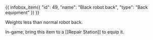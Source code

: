 {{ infobox_item({
	"id": 49,
	"name": "Black robot back",
	"type": "Back equipment"
}) }}

Weights less than normal robot back.

In-game, bring this item to a [[Repair Station]] to equip it.
